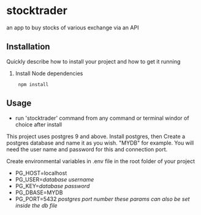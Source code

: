 # stocktrader
an app to buy stocks of various exchange via an API


## Installation

Quickly describe how to install your project and how to get it running

1. Install Node dependencies

        npm install
  

## Usage
 
* run 'stocktrader' command from any command or terminal windor of choice after install

This project uses postgres 9 and above. Install postgres, then Create a postgres database and name it as you wish. "MYDB" for example. You will need the user name and password for this and connection port.

Create environmental variables in .env file in the root folder of your project

* PG_HOST=localhost
* PG_USER=*database username*
* PG_KEY=*database password*
* PG_DBASE=MYDB
* PG_PORT=5432 *postgres port number*
  *these params can also be set inside the db file*

